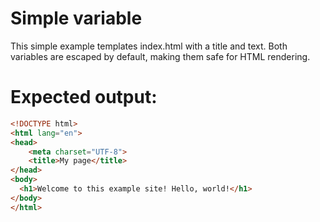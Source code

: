 # Simple variable
This simple example templates index.html with a title and text.
Both variables are escaped by default, making them safe for HTML rendering.

# Expected output:
```html
<!DOCTYPE html>
<html lang="en">
<head>
    <meta charset="UTF-8">
    <title>My page</title>
</head>
<body>
  <h1>Welcome to this example site! Hello, world!</h1>
</body>
</html>

```